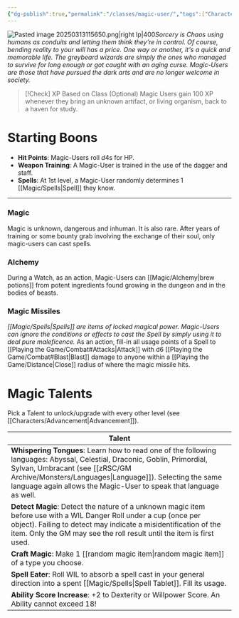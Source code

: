 ```yaml
---
{"dg-publish":true,"permalink":"/classes/magic-user/","tags":["Characters"],"created":"2025-01-02T11:24:07.327-05:00","updated":"2025-03-26T13:50:36.795-04:00"}
---
```


![Pasted image 20250313115650.png|right lp|400](/img/user/zRSC/images/Pasted%20image%2020250313115650.png)*Sorcery is Chaos using humans as conduits and letting them think they’re in control. Of course, bending reality to your will has a price. One way or another, it's a quick and memorable life. The greybeard wizards are simply the ones who managed to survive for long enough or got caught with an aging curse. Magic-Users are those that have pursued the dark arts and are no longer welcome in society.*

>[!Check] XP Based on Class (Optional)
>Magic Users gain 100 XP whenever they bring an unknown artifact, or living organism, back to a haven for study.

# Starting Boons
- **Hit Points**: Magic-Users roll $d4$s for HP. 
- **Weapon Training**: A Magic-User is trained in the use of the dagger and staff.
- **Spells**: At 1st level, a Magic-User randomly determines 1 [[Magic/Spells\|Spell]] they know.
---
### Magic
Magic is unknown, dangerous and inhuman. It is also rare. After years of training or some bounty grab involving the exchange of their soul, only magic-users can cast spells.
### Alchemy
During a Watch, as an action, Magic-Users can [[Magic/Alchemy\|brew potions]] from potent ingredients found growing in the dungeon and in the bodies of beasts. 
### Magic Missiles
*[[Magic/Spells\|Spells]] are items of locked magical power. Magic-Users can ignore the conditions or effects to cast the Spell by simply using it to deal pure maleficence.* 
As an action, fill-in all usage points of a Spell to [[Playing the Game/Combat#Attacks\|Attack]] with d6 [[Playing the Game/Combat#Blast\|Blast]] damage to anyone within a [[Playing the Game/Distance\|Close]] radius of where the magic missile hits. 

# Magic Talents 
Pick a Talent to unlock/upgrade with every other level (see [[Characters/Advancement\|Advancement]]).

| Talent                                                                                                                                                                                                                                                               |
| -------------------------------------------------------------------------------------------------------------------------------------------------------------------------------------------------------------------------------------------------------------------- |
| **Whispering Tongues**: Learn how to read one of the following languages: Abyssal, Celestial, Draconic, Goblin, Primordial, Sylvan, Umbracant (see [[zRSC/GM Archive/Monsters/Languages\|Language]]). Selecting the same language again allows the Magic-User to speak that language as well. |
| **Detect Magic**: Detect the nature of a unknown magic item before use with a WIL Danger Roll   under a cup (once per object). Failing to detect may indicate a misidentification of the item. Only the GM may see the roll result until the item is first used.     |
| **Craft Magic**: Make 1 [[random magic item\|random magic item]] of a type you choose.                                                                                                                                                                                                  |
| **Spell Eater**: Roll WIL to absorb a spell cast in your general direction into a spent [[Magic/Spells\|Spell Tablet]]. Fill its usage.                                                                                                                                    |
| **Ability Score Increase**: +2 to Dexterity or Willpower Score. An Ability cannot exceed 18!                                                                                                                                                                         |
